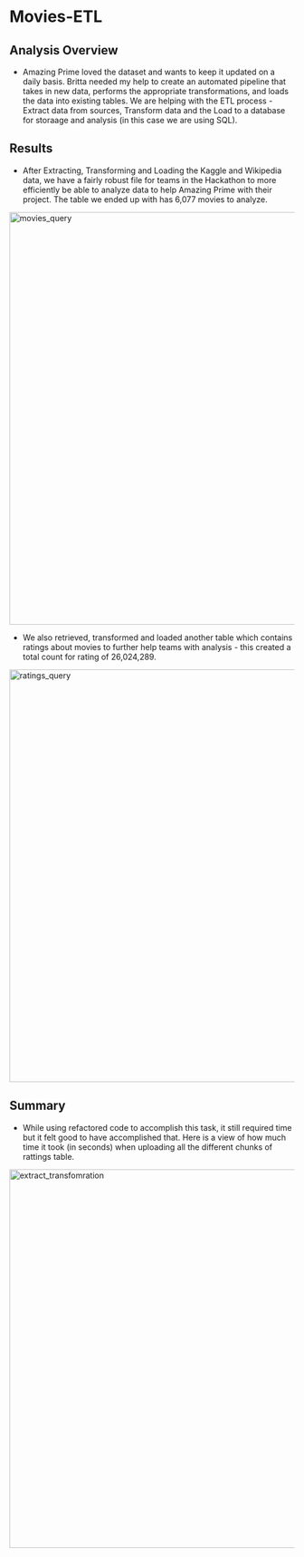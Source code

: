 # Movies-ETL

## Analysis Overview
- Amazing Prime loved the dataset and wants to keep it updated on a daily basis. Britta needed my help to create an automated pipeline that takes in new data, performs the appropriate transformations, and loads the data into existing tables. We are helping with the ETL process - Extract data from sources, Transform data and the Load to a database for storaage and analysis (in this case we are using SQL).

## Results
- After Extracting, Transforming and Loading the Kaggle and Wikipedia data, we have a fairly robust file for teams in the Hackathon to more efficiently be able to analyze data to help Amazing Prime with their project. The table we ended up with has 6,077 movies to analyze.

<img width="728" alt="movies_query" src="https://user-images.githubusercontent.com/98680133/165666313-aaa92e7c-26f9-4ecb-ba4d-fe189232df3e.png">

- We also retrieved, transformed and loaded another table which contains ratings about movies to further help teams with analysis - this created a total count for rating of 26,024,289.

<img width="728" alt="ratings_query" src="https://user-images.githubusercontent.com/98680133/165666342-0617197c-7e34-4754-9e08-5f10078f0f82.png">

## Summary

- While using refactored code to accomplish this task, it still required time but it felt good to have accomplished that. Here is a view of how much time it took (in seconds) when uploading all the different chunks of rattings table.

<img width="668" alt="extract_transfomration" src="https://user-images.githubusercontent.com/98680133/165666396-b929a9f8-2a4d-4acc-92fb-fe2c3fe3da5a.png">
